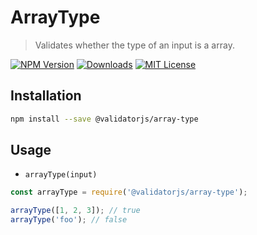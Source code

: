 # ArrayType

> Validates whether the type of an input is a array.

[![NPM Version](https://img.shields.io/npm/v/@validatorjs/array-type.svg)](https://www.npmjs.com/package/@validatorjs/array-type)
[![Downloads](https://img.shields.io/npm/dt/@validatorjs/array-type.svg)](https://www.npmjs.com/package/@validatorjs/array-type)
[![MIT License](https://img.shields.io/npm/l/@validatorjs/array-type.svg)](../../LICENSE)

## Installation

```bash
npm install --save @validatorjs/array-type
```

## Usage

- `arrayType(input)`

```js
const arrayType = require('@validatorjs/array-type');

arrayType([1, 2, 3]); // true
arrayType('foo'); // false
```
